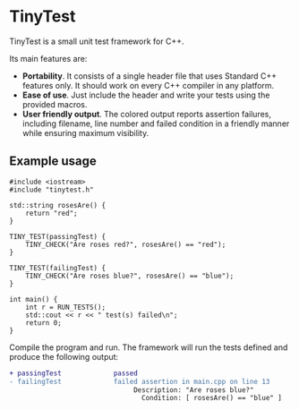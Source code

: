 TinyTest
========

TinyTest is a small unit test framework for C++. 

Its main features are:

* **Portability**. It consists of a single header file that uses Standard C++
  features only. It should work on every C++ compiler in any platform.
* **Ease of use**. Just include the header and write your tests using the 
provided macros.
* **User friendly output**. The colored output reports assertion failures, 
including filename, line number and failed condition in a friendly manner 
while ensuring maximum visibility. 

Example usage
-------------

    #include <iostream>
    #include "tinytest.h"
    
    std::string rosesAre() {
        return "red";
    }

    TINY_TEST(passingTest) {
        TINY_CHECK("Are roses red?", rosesAre() == "red");
    } 

    TINY_TEST(failingTest) {
        TINY_CHECK("Are roses blue?", rosesAre() == "blue");
    } 

    int main() {
        int r = RUN_TESTS();
        std::cout << r << " test(s) failed\n";
        return 0;
    }

Compile the program and run. The framework will run the tests defined and
produce the following output:

```diff
+ passingTest             passed
- failingTest             failed assertion in main.cpp on line 13 
                               Description: "Are roses blue?"
                                 Condition: [ rosesAre() == "blue" ]
```
